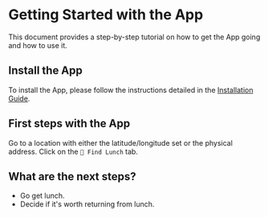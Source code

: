 # Getting Started with the App

This document provides a step-by-step tutorial on how to get the App going and how to use it.

## Install the App

To install the App, please follow the instructions detailed in the [Installation Guide](../admin/install.md).

## First steps with the App

Go to a location with either the latitude/longitude set or the physical address. Click on the `🍴 Find Lunch` tab.

## What are the next steps?

- Go get lunch.
- Decide if it's worth returning from lunch.
